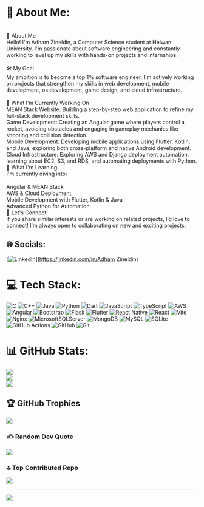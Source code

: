 # 💫 About Me:
<br>👋 About Me<br>Hello! I'm Adham Zineldin, a Computer Science student at Helwan University. I'm passionate about software engineering and constantly working to level up my skills with hands-on projects and internships.<br><br>🛠️ My Goal<br>My ambition is to become a top 1% software engineer. I'm actively working on projects that strengthen my skills in web development, mobile development, os development, game design, and cloud infrastructure.<br><br>🚀 What I’m Currently Working On<br>MEAN Stack Website: Building a step-by-step web application to refine my full-stack development skills.<br>Game Development: Creating an Angular game where players control a rocket, avoiding obstacles and engaging in gameplay mechanics like shooting and collision detection.<br>Mobile Development: Developing mobile applications using Flutter, Kotlin, and Java, exploring both cross-platform and native Android development.<br>Cloud Infrastructure: Exploring AWS and Django deployment automation, learning about EC2, S3, and RDS, and automating deployments with Python.<br>🌱 What I'm Learning<br>I'm currently diving into:<br><br>Angular & MEAN Stack<br>AWS & Cloud Deployment<br>Mobile Development with Flutter, Kotlin & Java<br>Advanced Python for Automation<br>💬 Let's Connect!<br>If you share similar interests or are working on related projects, I’d love to connect! I'm always open to collaborating on new and exciting projects.


## 🌐 Socials:
[![LinkedIn](https://img.shields.io/badge/LinkedIn-%230077B5.svg?logo=linkedin&logoColor=white)](https://linkedin.com/in/Adham Zineldin) 

# 💻 Tech Stack:
![C](https://img.shields.io/badge/c-%2300599C.svg?style=for-the-badge&logo=c&logoColor=white) ![C++](https://img.shields.io/badge/c++-%2300599C.svg?style=for-the-badge&logo=c%2B%2B&logoColor=white) ![Java](https://img.shields.io/badge/java-%23ED8B00.svg?style=for-the-badge&logo=openjdk&logoColor=white) ![Python](https://img.shields.io/badge/python-3670A0?style=for-the-badge&logo=python&logoColor=ffdd54) ![Dart](https://img.shields.io/badge/dart-%230175C2.svg?style=for-the-badge&logo=dart&logoColor=white) ![JavaScript](https://img.shields.io/badge/javascript-%23323330.svg?style=for-the-badge&logo=javascript&logoColor=%23F7DF1E) ![TypeScript](https://img.shields.io/badge/typescript-%23007ACC.svg?style=for-the-badge&logo=typescript&logoColor=white) ![AWS](https://img.shields.io/badge/AWS-%23FF9900.svg?style=for-the-badge&logo=amazon-aws&logoColor=white) ![Angular](https://img.shields.io/badge/angular-%23DD0031.svg?style=for-the-badge&logo=angular&logoColor=white) ![Bootstrap](https://img.shields.io/badge/bootstrap-%238511FA.svg?style=for-the-badge&logo=bootstrap&logoColor=white) ![Flask](https://img.shields.io/badge/flask-%23000.svg?style=for-the-badge&logo=flask&logoColor=white) ![Flutter](https://img.shields.io/badge/Flutter-%2302569B.svg?style=for-the-badge&logo=Flutter&logoColor=white) ![React Native](https://img.shields.io/badge/react_native-%2320232a.svg?style=for-the-badge&logo=react&logoColor=%2361DAFB) ![React](https://img.shields.io/badge/react-%2320232a.svg?style=for-the-badge&logo=react&logoColor=%2361DAFB) ![Vite](https://img.shields.io/badge/vite-%23646CFF.svg?style=for-the-badge&logo=vite&logoColor=white) ![Nginx](https://img.shields.io/badge/nginx-%23009639.svg?style=for-the-badge&logo=nginx&logoColor=white) ![MicrosoftSQLServer](https://img.shields.io/badge/Microsoft%20SQL%20Server-CC2927?style=for-the-badge&logo=microsoft%20sql%20server&logoColor=white) ![MongoDB](https://img.shields.io/badge/MongoDB-%234ea94b.svg?style=for-the-badge&logo=mongodb&logoColor=white) ![MySQL](https://img.shields.io/badge/mysql-4479A1.svg?style=for-the-badge&logo=mysql&logoColor=white) ![SQLite](https://img.shields.io/badge/sqlite-%2307405e.svg?style=for-the-badge&logo=sqlite&logoColor=white) ![GitHub Actions](https://img.shields.io/badge/github%20actions-%232671E5.svg?style=for-the-badge&logo=githubactions&logoColor=white) ![GitHub](https://img.shields.io/badge/github-%23121011.svg?style=for-the-badge&logo=github&logoColor=white) ![Git](https://img.shields.io/badge/git-%23F05033.svg?style=for-the-badge&logo=git&logoColor=white)
# 📊 GitHub Stats:
![](https://github-readme-stats.vercel.app/api?username=Adhamzineldin&theme=dark&hide_border=false&include_all_commits=true&count_private=true)<br/>
![](https://github-readme-streak-stats.herokuapp.com/?user=Adhamzineldin&theme=dark&hide_border=false)<br/>
![](https://github-readme-stats.vercel.app/api/top-langs/?username=Adhamzineldin&theme=dark&hide_border=false&include_all_commits=true&count_private=true&layout=compact)

## 🏆 GitHub Trophies
![](https://github-profile-trophy.vercel.app/?username=Adhamzineldin&theme=radical&no-frame=true&no-bg=false&margin-w=4)

### ✍️ Random Dev Quote
![](https://quotes-github-readme.vercel.app/api?type=horizontal&theme=radical)

### 🔝 Top Contributed Repo
![](https://github-contributor-stats.vercel.app/api?username=Adhamzineldin&limit=5&theme=dark&combine_all_yearly_contributions=true)

---
[![](https://visitcount.itsvg.in/api?id=Adhamzineldin&icon=0&color=0)](https://visitcount.itsvg.in)

<!-- Proudly created with GPRM ( https://gprm.itsvg.in ) -->
